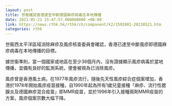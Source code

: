 ```yaml
---
layout: post
title: 世衞確認香港達至中斷德國麻疹病毒在本地傳播
date: 2021-05-21 15:47:57.000000000 +08:00
link: https://news.rthk.hk/rthk/ch/component/k2/1592001-20210521.htm
categories: rthk
---
```


世衞西太平洋區域消除麻疹及風疹核查委員會確認，香港已達至中斷風疹即德國麻疹病毒在本地傳播的目標。

據世衞準則，當一個國家或地區在至少36個月內，沒有證據顯示風疹病毒於當地傳播，並備有良好的監測系統，便會被視為已消除風疹。

風疹曾是香港風土病，在1977年風疹流行，隨後先天性風疹綜合症個案增加，香港於1978年開始風疹疫苗接種，自1990年起為所有1歲兒童接種「麻疹、流行性腮腺炎及德國麻疹混合疫苗」即MMR疫苗，並於1996年引入接種兩劑MMR疫苗的方案，風疹個案宗數大幅下降。
